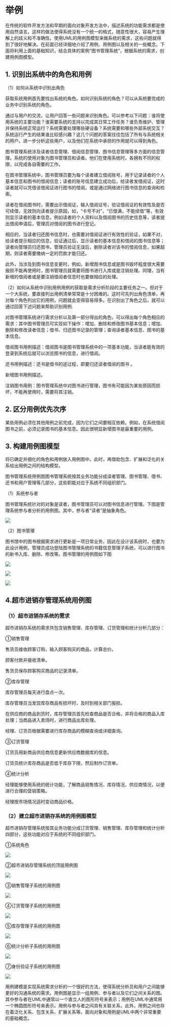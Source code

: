 # 举例

在传统的软件开发方法和早期的面向对象开发方法中，描述系统的功能需求都是使用自然语言。这样的做法使得系统没有一个统一的格式，随意性很大，容易产生理解上的歧义和不准确性。使用UML的用例图模型来做系统的需求，这些问题就得到了很好地解决。在前面已经详细地介绍了用例、用例图以及相关的一些概念，下面将利用上面的基础知识，结合具体的案例“图书管理系统”，根据系统的需求，创建用例图模型。



## 1. 识别出系统中的角色和用例

   （1）如何从系统中识别出角色

  获取系统用例首先要找出系统的角色。如何识别系统的角色？可以从系统要完成的业务中识别系统的角色。

通过与用户的交流，让用户回答一些问题来识别角色。可以参考以下问题：谁将使用系统的主要功能？谁需要系统的支持以完成其日常工作任务？谁负责维护、管理并保持系统正常运行？系统需要处理哪些硬设备？系统需要和哪些外部系统交互？系统运行产生的结果谁比较感兴趣？这几个问题的答案往往包括了所有与系统相关的用户。进一步分析这些用户，以及他们在系统中承担的作用就可以得到角色。

图书管理系统涉及读者信息管理、借阅信息管理、图书信息管理等多方面的信息管理。系统的使用对象为图书管理员和读者。他们在使用系统时，各拥有不同的权限，以完成各自需要的工作。

在图书管理系统中，图书管理员要为每个读者建立借阅账号，用于记录读者的个人基本信息和图书的借阅信息；读者的账号信息建立成功后，给读者发借阅证，这时读者就可以凭借该借阅证进行图书的借阅，或是通过网络进行图书信息的查询和检索。

读者在借阅图书时，需要出示借阅证，输入借阅证号，验证借阅证的有效性及是否可续借，无效则向读者提示原因，如，“卡号不对”，“已借满，不能续借”等，有效则显示读者的基本信息，例如读者的个人资料以及借阅图书的历史信息等，读者提出借阅申请后，管理员对借阅的图书进行登记。

相应的，当读者归还图书信息时，也需要对借阅证进行有效性的验证，如果不对，给读者提示相应的信息，验证通过后，显示读者的基本信息和借阅的图书信息等；读者向管理员归还图书，管理员验证无误后，删除读者对该书的借阅信息，如果超期，则读者需要缴纳一定的罚款才能归还。

此外，当涉及到图书信息变更时，例如，新增图书信息或是图书毁坏程度很大需要报损不能再使用时，图书管理员就需要将图书进行入库或是注销处理。同理，当有新增的借阅者或是要注销借阅者信息时也要做相应的处理。



（2）如何从系统中识别用例用例的获取是需求分析阶段的主要任务之一。但对于一个大系统，要直接列出用例清单常常是十分困难的。这时可先列出角色清单，再对每个角色列出它的用例，问题就会变得容易得多。在识别出了角色之后，就可以通过回答下述问题来帮助识别用例.

对图书管理系统进行需求分析以及第一部分得出的角色，可以得出每个角色相应的需求：其中图书管理员可实现如下操作：增加、删除和修改图书基本信息；增加、删除和修改读者信息；借书、归还图书记录的管理；查询读者基本信息、图书的基本信息。

借阅图书用例描述：借阅图书是图书管理系统中的一项基本功能，当读者能有效的登录到系统后就可以浏览图书的信息，进行借阅。

还书用例描述：还书是借书的逆过程，即要归还读者借阅的图书 。

新增图书用例描述。

注销图书用例：图书管理系统中对图书进行管理，图书有可能因为某些原因而损坏，不能再使用时，需要将其注销。

## 2. 区分用例优先次序

  某些用例必须在其他用例之前完成，因为它们之间要相互依赖。例如，在系统借阅图书之前，必须记录图书的基本信息。因此很明显新增图书是最重要的用例。

## 3. 构建用例图模型

  将已确定并细化的角色和用例放入用例图中。此时，再借助包含、扩展和泛化的关系给出用例之间的结构模型。



图书管理系统用例图图书管理系统按其业务功能分成读者管理、图书管理、借书、还书和用户管理等几部分，这些职能对应于系统不同组织部门。

（1）系统参与者

图书管理系统针对的对象是读者，图书管理员可以对图书信息进行管理。下图是管理系统参与者分析的用例图。其中，参与者“读者”是抽象角色。

![](https://raw.githubusercontent.com/ZanderZhao/images/master/img2019/20191015202039.png)

（2）图书管理

图书馆中的图书根据需求进行更新是一项日常业务，因此在设计该系统时，也要为此设计用例，管理员成功登陆图书管理系统的书籍信息管理子系统，可以进行图书的新书入库、删除、修改等。图书管理的用例图如下图

![](https://raw.githubusercontent.com/ZanderZhao/images/master/img2019/20191015202214.png)



![](https://raw.githubusercontent.com/ZanderZhao/images/master/img2019/20191015202312.png)

![](https://raw.githubusercontent.com/ZanderZhao/images/master/img2019/20191015202426.png)



## 4.超市进销存管理系统用例图

### （1）超市进销存系统的需求

超市进销存系统的需求共包含销售管理、库存管理、订货管理和统计分析几部分：

①销售管理

售货员接收顾客订购，输入顾客购买的商品，计算总价。

顾客付款并接收清单。

售货员保存顾客购买商品的记录清单。

②库存管理

库存管理员每天进行盘点一次。

库存管理员当发现库存商品有损坏时，及时到相关部门报损。

在供应商的商品到货时，库存管理员首先检查商品是否合格，并将合格的商品入库处理；当商品进入卖场时，进行商品出库处理。

经理、订货员根据需要进行库存商品的模糊查询或详细查询。

③订货管理

订货员用新商品供应商信息更新供应商数据库的信息。

订货员统计库存商品是否低于库存下限，然后制作订货单。

④统计分析

经理能够使用系统的统计功能，了解商品销售情况、库存情况、供应商情况，以便进行合理的营销策略。

经理按市场情况适时变动商品价格。

### （2）建立超市进销存系统的用例图模型

超市进销存管理系统按其业务功能分成订货管理、销售管理、库存管理和统计分析四部分，这些功能对应于系统的不同组织部门。

①系统角色

![](https://raw.githubusercontent.com/ZanderZhao/images/master/img2019/20191015203016.png)



②超市进销存管理系统的顶层用例图

![](https://raw.githubusercontent.com/ZanderZhao/images/master/img2019/20191015203129.png)

③销售管理子系统的用例图

![](https://raw.githubusercontent.com/ZanderZhao/images/master/img2019/20191015203238.png)



④订货管理子系统的用例图

![](https://raw.githubusercontent.com/ZanderZhao/images/master/img2019/20191015203328.png)

⑤库存管理子系统的用例图

![](https://raw.githubusercontent.com/ZanderZhao/images/master/img2019/20191015203415.png)



⑥统计分析子系统的用例图

![](https://raw.githubusercontent.com/ZanderZhao/images/master/img2019/20191015203518.png)

⑦身份验证子系统的用例图

![](https://raw.githubusercontent.com/ZanderZhao/images/master/img2019/20191015203806.png)





用例建模是实现系统需求分析的一个很好的方法，使得系统分析员和用户之间能够更好的沟通系统的需求。用例图是显示一组用例、参与者以及它们之间关系的图。其中参与者在UML中通常以一个直立人的图形符号来表示；用例在UML中通常用一个椭圆图形符号来表示。用例与参与者之间具有关联关系，此外，用例之间也存在着泛化关系、包含关系、扩展关系等。面向对象和用例是UML中两个非常重要的基础概念。























